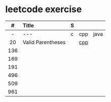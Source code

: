 # leetcode exercise

|#|Title|S|||
|:---:|:---           |---|---|---|
|-|---|c|cpp|java|
|20 |Valid Parentheses||[cpp](./src/020-valid-parentheses/01.cpp)|
|136|
|169|
|191|
|496|
|509|
|961|
